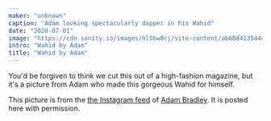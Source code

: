 ```yaml
---
maker: "unknown"
caption: "Adam looking spectacularly dapper in his Wahid"
date: "2020-07-01"
image: "https://cdn.sanity.io/images/hl5bw8cj/site-content/ab68d41354448f2149dcdce2cbf3b0222f58012d-2160x1080.jpg"
intro: "Wahid by Adam"
title: "Wahid by Adam"
---
```



You'd be forgiven to think we cut this out of a high-fashion magazine, but it's a picture
from Adam who made this gorgeous Wahid for himself.

<Note>

This picture is from the [the Instagram feed](https://www.instagram.com/p/CCGnNvQBxJe/) of [Adam Bradley](https://www.instagram.com/grandmarquess/). 
It is posted here with permission.

</Note>

